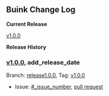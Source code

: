 ## Buink Change Log

**Current Release**

[v1.0.0](link_to_tag)

**Release History**

### [v1.0.0](link_to_tag), add_release_date

Branch: [release1.0.0](link_to_release_branch), Tag: [v1.0.0](link_to_tag)

- Issue: [#_issue_number](link_to_issue), [pull request](link_to_pull_request)
